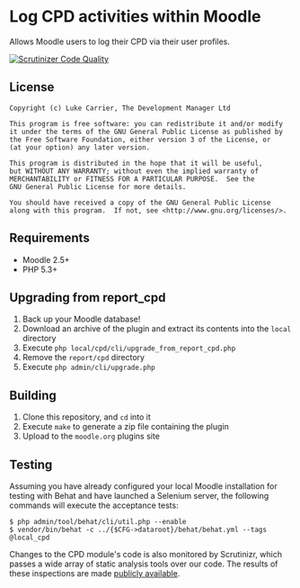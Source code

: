 Log CPD activities within Moodle
================================

Allows Moodle users to log their CPD via their user profiles.

[![Scrutinizer Code Quality](https://scrutinizer-ci.com/g/LukeCarrier/moodle-local_cpd/badges/quality-score.png?b=master)](https://scrutinizer-ci.com/g/LukeCarrier/moodle-local_cpd/?branch=master)

License
-------

    Copyright (c) Luke Carrier, The Development Manager Ltd

    This program is free software: you can redistribute it and/or modify
    it under the terms of the GNU General Public License as published by
    the Free Software Foundation, either version 3 of the License, or
    (at your option) any later version.

    This program is distributed in the hope that it will be useful,
    but WITHOUT ANY WARRANTY; without even the implied warranty of
    MERCHANTABILITY or FITNESS FOR A PARTICULAR PURPOSE.  See the
    GNU General Public License for more details.

    You should have received a copy of the GNU General Public License
    along with this program.  If not, see <http://www.gnu.org/licenses/>.

Requirements
------------

* Moodle 2.5+
* PHP 5.3+

Upgrading from report_cpd
-------------------------

1. Back up your Moodle database!
2. Download an archive of the plugin and extract its contents into the ```local``` directory
3. Execute ```php local/cpd/cli/upgrade_from_report_cpd.php```
4. Remove the ```report/cpd``` directory
5. Execute ```php admin/cli/upgrade.php```

Building
--------

1. Clone this repository, and ````cd```` into it
2. Execute ````make```` to generate a zip file containing the plugin
3. Upload to the ````moodle.org```` plugins site

Testing
-------

Assuming you have already configured your local Moodle installation for testing
with Behat and have launched a Selenium server, the following commands will
execute the acceptance tests:

    $ php admin/tool/behat/cli/util.php --enable
    $ vendor/bin/behat -c ../{$CFG->dataroot}/behat/behat.yml --tags @local_cpd

Changes to the CPD module's code is also monitored by Scrutinizr, which passes a
wide array of static analysis tools over our code. The results of these
inspections are made
[publicly available](https://scrutinizer-ci.com/g/LukeCarrier/moodle-local_cpd).

